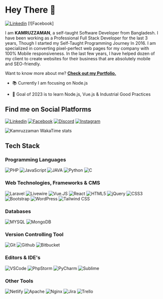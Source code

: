 # Hey There 👋

[![Linkedin](https://raw.githubusercontent.com/kzamaan/kzamaan/master/images/header.png "Linkedin")](https://www.linkedin.com/in/kzamanbd/ "Linkedin") [![Facebook]

I am **KAMRUZZAMAN**, a self-taught Software Developer from Bangladesh. I have been working as a Professional Full Stack Developer for the last 3 years, Though I started my Self-Taught Programming Journey In 2016. I am specialized in converting pixel-perfect web pages for my company with 100% Mobile responsiveness. In the last few years, I have helped dozen of my client to create websites for their business that are absolutely mobile and SEO-friendly.

Want to know more about me? [**Check out my Portfolio.**](https://kzamaan.github.io/)

- 📚 Currently I am focusing on Node.js

- 🎯 Goal of 2023 is to learn Node.js, Vue.js & Industrial Good Practices

## Find me on Social Platforms

[![Linkedin](https://raw.githubusercontent.com/kzamaan/kzamaan/master/images/linkedin.png "Linkedin")](https://www.linkedin.com/in/kzamanbd "Linkedin") [![Facebook](https://raw.githubusercontent.com/kzamaan/kzamaan/master/images/facebook.png "Facebook")](http://facebook.com/kzaman.me "Facebook") [![Discord](https://raw.githubusercontent.com/kzamaan/kzamaan/master/images/discord.png "Discord")](https://discordapp.com/users/kzaman#9304 "Discord") [![Instagram](https://raw.githubusercontent.com/kzamaan/kzamaan/master/images/instagram.png "Instagram")](https://www.instagram.com/kzaman.me/ "Instagram")

![Kamruzzaman WakaTime stats](https://github-readme-stats.vercel.app/api/wakatime?username=@kzaman&layout=compact)

## Tech Stack

### Programming Languages

![PHP](https://img.shields.io/badge/PHP-%23777BB4.svg?&style=for-the-badge&logo=php&logoColor=white)
![JavaScript](https://img.shields.io/badge/JavaScript%20-%23323330.svg?&style=for-the-badge&logo=javascript&logoColor=%23F7DF1E)
![JAVA](https://img.shields.io/badge/JAVA-%23ED8B00.svg?&style=for-the-badge&logo=java&logoColor=white)
![Python](https://img.shields.io/badge/Python-14354C?style=for-the-badge&logo=python&logoColor=white)
![C](https://img.shields.io/badge/C-00599C?style=for-the-badge&logo=c&logoColor=white)

### Web Technologies, Frameworks & CMS

![Laravel](https://img.shields.io/badge/Laravel%20-%23FF2D20.svg?&style=for-the-badge&logo=laravel&logoColor=white)
![Livewire](https://img.shields.io/badge/Laravel%20Livewire%20-%23FF2D20.svg?&style=for-the-badge&logo=laravel-livwire&logoColor=white)
![Vue.JS](https://img.shields.io/badge/VueJs%20-%2335495e.svg?&style=for-the-badge&logo=vue.js&logoColor=%234FC08D)
![React](https://img.shields.io/badge/React%20JS-%2335495e.svg?&style=for-the-badge&logo=reactjs&logoColor=%234FC08D)
![HTML5](https://img.shields.io/badge/HTML5%20-%23E34F26.svg?&style=for-the-badge&logo=html5&logoColor=white)
![jQuery](https://img.shields.io/badge/JQuery%20-%230769AD.svg?&style=for-the-badge&logo=jquery&logoColor=white)
![CSS3](https://img.shields.io/badge/CSS3%20-%231572B6.svg?&style=for-the-badge&logo=css3&logoColor=white)
![Bootstrap](https://img.shields.io/badge/Bootstrap%20-%23563D7C.svg?&style=for-the-badge&logo=bootstrap&logoColor=white)
![WordPress](https://img.shields.io/badge/WordPress%20-%2321759B.svg?&style=for-the-badge&logo=wordpress&logoColor=white)
![Tailwind CSS](https://img.shields.io/badge/TailwindCSS%20-%2338B2AC.svg?&style=for-the-badge&logo=tailwind-css&logoColor=white)

### Databases

![MYSQL](https://img.shields.io/badge/-MYSQL-%234479A1?style=for-the-badge&logo=mysql&logoColor=ffffff)
![MongoDB](https://img.shields.io/badge/MongoDB-4EA94B?style=for-the-badge&logo=mongodb&logoColor=white)

### Version Controlling Tool

![Git](https://img.shields.io/badge/Git%20-%23F05033.svg?&style=for-the-badge&logo=git&logoColor=white)
![Github](https://img.shields.io/badge/GitHub-100000?style=for-the-badge&logo=github&logoColor=white)
![Bitbucket](https://img.shields.io/badge/Bitbucket%20-%230047B3.svg?&style=for-the-badge&logo=bitbucket&logoColor=white)

### Editors & IDE's

![VSCode](https://img.shields.io/badge/--%23007ACC?style=for-the-badge&logo=visual-studio-code)
![PhpStorm](https://img.shields.io/badge/-PhpStorm-%239250f5?style=for-the-badge&logo=phpstorm)
![PyCharm](https://img.shields.io/badge/-PyCharm-%23000000?style=for-the-badge&logo=pycharm)
![Sublime](https://img.shields.io/badge/-Sublime%20Text-%23FF9800?style=for-the-badge&logo=sublime-text&logoColor=white)

### Other Tools

![Netlify](https://img.shields.io/badge/-Netlify-%2300C7B7?style=for-the-badge&logo=netlify&logoColor=ffffff)
![Apache](https://img.shields.io/badge/Apache-%23D22128.svg?&style=for-the-badge&logo=apache&logoColor=white)
![Nginx](https://img.shields.io/badge/Nginx-%23269539.svg?&style=for-the-badge&logo=nginx&logoColor=white)
![Jira](https://img.shields.io/badge/Jira-0052CC?style=for-the-badge&logo=Jira&logoColor=white)
![Trello](https://img.shields.io/badge/Trello-%230079BF.svg?&style=for-the-badge&logo=trello&logoColor=white)
